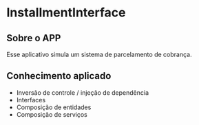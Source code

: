 
# InstallmentInterface

## Sobre o APP 
Esse aplicativo simula um sistema de parcelamento de cobrança.
## Conhecimento aplicado
* Inversão de controle / injeção de dependência
* Interfaces
* Composição de entidades
* Composição de serviços
